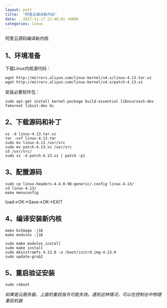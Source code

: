 ```yaml
---
layout: post
title:  "阿里云编译新内核"
date:   2017-11-17 21:46:01 +0800
categories: linux
---
```


阿里云源码编译新内核




## 1、环境准备

下载Linux内核源代码：

```
wget http://mirrors.aliyun.com/linux-kernel/v4.x/linux-4.13.tar.xz
wget http://mirrors.aliyun.com/linux-kernel/v4.x/patch-4.13.xz
```

安装必要软件包：

```
sudo apt-get install kernel-package build-essential libncurses5-dev fakeroot libssl-dev bc
```

## 2、下载源码和补丁

```
xz -d linux-4.13.tar.xz
tar -xvf linux-4.13.tar
sudo mv linux-4.13 /usr/src
sudo mv patch-4.13.xz /usr/src
cd /usr/src/
sudo xz -d patch-4.13.xz | patch -p1
```

## 3、配置源码

```
sudo cp linux-headers-4.4.0-98-generic/.config linux-4.13/
cd linux-4.13/
make menuconfig
```

load->OK->Save->OK->EXIT

## 4、编译安装新内核

```
make bzImage -j16
make modules -j16
```

```
sudo make modules_install
sudo make install
sudo mkinitramfs 4.13.0 -o /boot/initrd.img-4.13.0
sudo update-grub2
```

## 5、重启验证安装

```
sudo reboot
```

*如果是云服务器，上面的重启指令可能失效。遇到这种情况，可以在控制台中物理重启机器*
